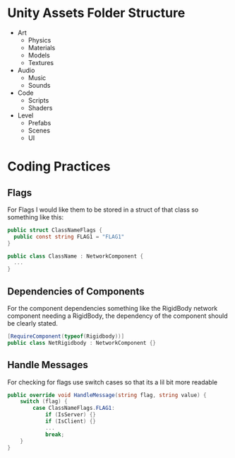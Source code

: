 # Unity Assets Folder Structure

- Art
    - Physics
    - Materials
    - Models
    - Textures
- Audio 
    - Music
    - Sounds 
- Code
    - Scripts
    - Shaders
- Level
    - Prefabs
    - Scenes
    - UI

# Coding Practices

## Flags
For Flags I would like them to be stored in a struct of that class so something like this:
```c#
public struct ClassNameFlags {
  public const string FLAG1 = "FLAG1"
} 

public class ClassName : NetworkComponent {
  ...
}
```
## Dependencies of Components
For the component dependencies something like the RigidBody network component needing a RigidBody, the dependency of the component should be clearly stated.
```c#
[RequireComponent(typeof(Rigidbody))]
public class NetRigidbody : NetworkComponent {}
```
## Handle Messages
For checking for flags use switch cases so that its a lil bit more readable
```c#
public override void HandleMessage(string flag, string value) {
    switch (flag) {
        case ClassNameFlags.FLAG1:
            if (IsServer) {}
            if (IsClient) {}
            ...
            break;    
    }
}
```

